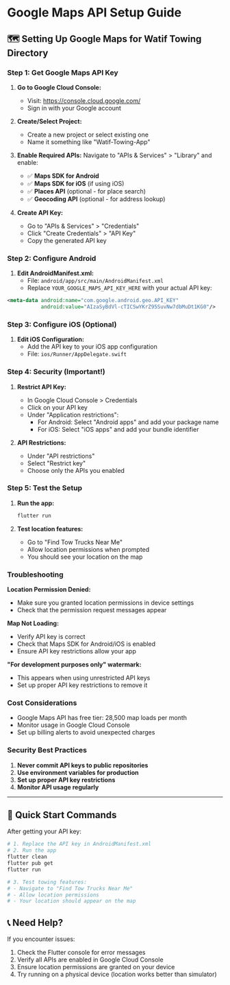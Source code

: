 # Google Maps API Setup Guide

## 🗺️ Setting Up Google Maps for Watif Towing Directory

### Step 1: Get Google Maps API Key

1. **Go to Google Cloud Console:**
   - Visit: https://console.cloud.google.com/
   - Sign in with your Google account

2. **Create/Select Project:**
   - Create a new project or select existing one
   - Name it something like "Watif-Towing-App"

3. **Enable Required APIs:**
   Navigate to "APIs & Services" > "Library" and enable:
   - ✅ **Maps SDK for Android**
   - ✅ **Maps SDK for iOS** (if using iOS)
   - ✅ **Places API** (optional - for place search)
   - ✅ **Geocoding API** (optional - for address lookup)

4. **Create API Key:**
   - Go to "APIs & Services" > "Credentials"
   - Click "Create Credentials" > "API Key"
   - Copy the generated API key

### Step 2: Configure Android

1. **Edit AndroidManifest.xml:**
   - File: `android/app/src/main/AndroidManifest.xml`
   - Replace `YOUR_GOOGLE_MAPS_API_KEY_HERE` with your actual API key:

```xml
<meta-data android:name="com.google.android.geo.API_KEY"
           android:value="AIzaSyBdVl-cTICSwYKrZ95SuvNw7dbMuDt1KG0"/>
```

### Step 3: Configure iOS (Optional)

1. **Edit iOS Configuration:**
   - Add the API key to your iOS app configuration
   - File: `ios/Runner/AppDelegate.swift`

### Step 4: Security (Important!)

1. **Restrict API Key:**
   - In Google Cloud Console > Credentials
   - Click on your API key
   - Under "Application restrictions":
     - For Android: Select "Android apps" and add your package name
     - For iOS: Select "iOS apps" and add your bundle identifier

2. **API Restrictions:**
   - Under "API restrictions"
   - Select "Restrict key"
   - Choose only the APIs you enabled

### Step 5: Test the Setup

1. **Run the app:**
   ```bash
   flutter run
   ```

2. **Test location features:**
   - Go to "Find Tow Trucks Near Me"
   - Allow location permissions when prompted
   - You should see your location on the map

### Troubleshooting

**Location Permission Denied:**
- Make sure you granted location permissions in device settings
- Check that the permission request messages appear

**Map Not Loading:**
- Verify API key is correct
- Check that Maps SDK for Android/iOS is enabled
- Ensure API key restrictions allow your app

**"For development purposes only" watermark:**
- This appears when using unrestricted API keys
- Set up proper API key restrictions to remove it

### Cost Considerations

- Google Maps API has free tier: 28,500 map loads per month
- Monitor usage in Google Cloud Console
- Set up billing alerts to avoid unexpected charges

### Security Best Practices

1. **Never commit API keys to public repositories**
2. **Use environment variables for production**
3. **Set up proper API key restrictions**
4. **Monitor API usage regularly**

---

## 🚀 Quick Start Commands

After getting your API key:

```bash
# 1. Replace the API key in AndroidManifest.xml
# 2. Run the app
flutter clean
flutter pub get
flutter run

# 3. Test towing features:
# - Navigate to "Find Tow Trucks Near Me"
# - Allow location permissions
# - Your location should appear on the map
```

## 📞 Need Help?

If you encounter issues:
1. Check the Flutter console for error messages
2. Verify all APIs are enabled in Google Cloud Console
3. Ensure location permissions are granted on your device
4. Try running on a physical device (location works better than simulator) 